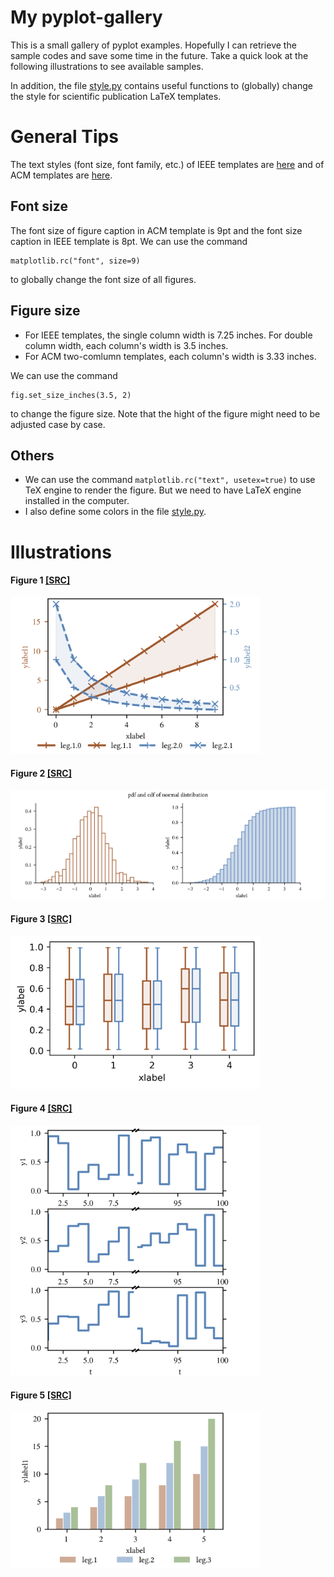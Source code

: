 # My pyplot-gallery

This is a small gallery of pyplot examples. Hopefully I can retrieve the sample codes and save some time in the future. 
Take a quick look at the following illustrations to see available samples. 

In addition, the file [style.py](./style.py) contains useful functions to (globally) change the style for scientific publication LaTeX templates.

# General Tips


The text styles (font size, font family, etc.) of IEEE templates are [here](https://www.ieee.org/content/dam/ieee-org/ieee/web/org/pubs/format-definition-table-and-glossary.pdf) and of ACM templates are [here](https://www.acm.org/binaries/content/assets/publications/article-templates/sig-alternate-guide.pdf).

## Font size
The font size of figure caption in ACM template is 9pt and the font size caption in IEEE template is 8pt. We can use the command 

```
matplotlib.rc("font", size=9)
```
to globally change the font size of all figures.

## Figure size
- For IEEE templates, the single column width is 7.25 inches. For double column width, each column's width is 3.5 inches. 
- For ACM two-comlumn templates, each column's width is 3.33 inches.

We can use the command
```
fig.set_size_inches(3.5, 2)
```
to change the figure size. Note that the hight of the figure might need to be adjusted case by case.


## Others
- We can use the command `matplotlib.rc("text", usetex=true)` to use TeX engine to render the figure. But we need to have LaTeX engine installed in the computer.
- I also define some colors in the file [style.py](./style.py).


# Illustrations

#### Figure 1 [[SRC]](fig1.py)

[<img src="figs/fig1.png" width="400"/>](figs/fig1.png)

#### Figure 2 [[SRC]](fig2.py)

[<img src="figs/fig2.png" width="800"/>](figs/fig2.png)

#### Figure 3 [[SRC]](fig3.py)

[<img src="figs/fig3.png" width="400"/>](figs/fig3.png)

#### Figure 4 [[SRC]](fig4.py)

[<img src="figs/fig4.png" width="400"/>](figs/fig4.png)

#### Figure 5 [[SRC]](fig5.py)

[<img src="figs/fig5.png" width="400"/>](figs/fig5.png)